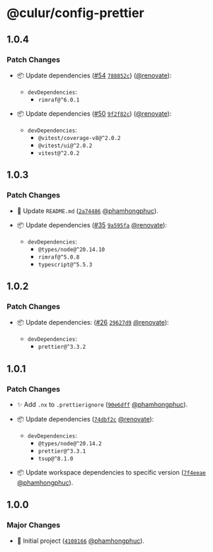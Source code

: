 # @culur/config-prettier

## 1.0.4

### Patch Changes

- 📦 Update dependencies ([#54](https://github.com/culur/culur/pull/54) [`788852c`](https://github.com/culur/culur/commit/788852c90fe4d79e249c371f5932eef9daa9429b)) ([@renovate](https://github.com/apps/renovate)):

  - `devDependencies`:
    - `rimraf@^6.0.1`

- 📦 Update dependencies ([#50](https://github.com/culur/culur/pull/50) [`9f2f82c`](https://github.com/culur/culur/commit/9f2f82c65cfc2eb62cee85a71b59aa28cd7a4f2f)) ([@renovate](https://github.com/apps/renovate)):

  - `devDependencies`:
    - `@vitest/coverage-v8@^2.0.2`
    - `@vitest/ui@^2.0.2`
    - `vitest@^2.0.2`

## 1.0.3

### Patch Changes

- 📝 Update `README.md` ([`2a74486`](https://github.com/culur/culur/commit/2a744863a5ba8378906547713fde5033ea85939c) [@phamhongphuc](https://github.com/phamhongphuc)).

- 📦 Update dependencies ([#35](https://github.com/culur/culur/pull/35) [`9a595fa`](https://github.com/culur/culur/commit/9a595fae5f9505e9afdc872a2f670c08bb53d419) [@renovate](https://github.com/apps/renovate)):

  - `devDependencies`:
    - `@types/node@^20.14.10`
    - `rimraf@^5.0.8`
    - `typescript@^5.5.3`

## 1.0.2

### Patch Changes

- 📦 Update dependencies: ([#26](https://github.com/culur/culur/pull/26) [`29627d9`](https://github.com/culur/culur/commit/29627d9f3d8966a6010e89fb79c61efd9aa3ba69) [@renovate](https://github.com/apps/renovate)):

  - `devDependencies`:
    - `prettier@^3.3.2`

## 1.0.1

### Patch Changes

- ✨ Add `.nx` to `.prettierignore` ([`90e6dff`](https://github.com/culur/culur/commit/90e6dff291e431398b4f50296c88fc81ce5a8217) [@phamhongphuc](https://github.com/phamhongphuc)).

- 📦 Update dependencies ([`74dbf2c`](https://github.com/culur/culur/commit/74dbf2c0050b30e9289aa7879c4cbb9ac103f4d3) [@renovate](https://github.com/apps/renovate)):

  - `devDependencies`:
    - `@types/node@^20.14.2`
    - `prettier@^3.3.1`
    - `tsup@^8.1.0`

- 📦 Update workspace dependencies to specific version ([`7f4eeae`](https://github.com/culur/culur/commit/7f4eeae4fa2c2dbed218675e8ce2cc91ca0bc4c3) [@phamhongphuc](https://github.com/phamhongphuc)).

## 1.0.0

### Major Changes

- 🎉 Initial project ([`4108166`](https://github.com/culur/culur/commit/4108166e45919915f5db4d2740c7a40080f6b63c) [@phamhongphuc](https://github.com/phamhongphuc)).
